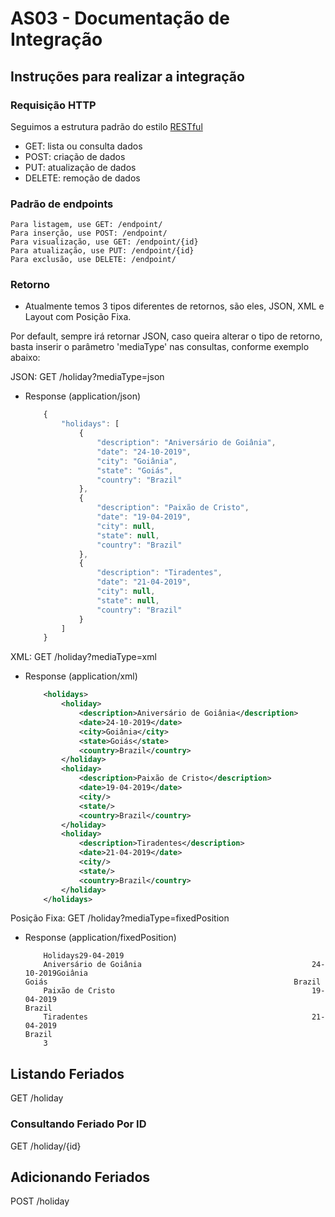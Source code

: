 # AS03 - Documentação de Integração

## Instruções para realizar a integração

### Requisição HTTP

Seguimos a estrutura padrão do estilo [RESTful](https://en.wikipedia.org/wiki/Representational_state_transfer)

- GET: lista ou consulta dados
- POST: criação de dados
- PUT: atualização de dados
- DELETE: remoção de dados

### Padrão de endpoints

    Para listagem, use GET: /endpoint/
    Para inserção, use POST: /endpoint/
    Para visualização, use GET: /endpoint/{id}
    Para atualização, use PUT: /endpoint/{id}
    Para exclusão, use DELETE: /endpoint/

### Retorno

* Atualmente temos 3 tipos diferentes de retornos, são eles, JSON, XML e Layout com Posição Fixa.

Por default, sempre irá retornar JSON, caso queira alterar o tipo de retorno, basta inserir o parâmetro 'mediaType' nas consultas, conforme exemplo abaixo:

JSON: GET /holiday?mediaType=json

+ Response (application/json)

    ```js
        {
			"holidays": [
				{
					"description": "Aniversário de Goiânia",
					"date": "24-10-2019",
					"city": "Goiânia",
					"state": "Goiás",
					"country": "Brazil"
				},
				{
					"description": "Paixão de Cristo",
					"date": "19-04-2019",
					"city": null,
					"state": null,
					"country": "Brazil"
				},
				{
					"description": "Tiradentes",
					"date": "21-04-2019",
					"city": null,
					"state": null,
					"country": "Brazil"
				}
			]
		}
    ```
	
XML: GET /holiday?mediaType=xml

+ Response (application/xml)

    ```xml
		<holidays>
			<holiday>
				<description>Aniversário de Goiânia</description>
				<date>24-10-2019</date>
				<city>Goiânia</city>
				<state>Goiás</state>
				<country>Brazil</country>
			</holiday>
			<holiday>
				<description>Paixão de Cristo</description>
				<date>19-04-2019</date>
				<city/>
				<state/>
				<country>Brazil</country>
			</holiday>
			<holiday>
				<description>Tiradentes</description>
				<date>21-04-2019</date>
				<city/>
				<state/>
				<country>Brazil</country>
			</holiday>
		</holidays>
    ```

Posição Fixa: GET /holiday?mediaType=fixedPosition

+ Response (application/fixedPosition)

    ```text
		Holidays29-04-2019
		Aniversário de Goiânia                                      24-10-2019Goiânia                                                     Goiás                                                       Brazil                                                      
		Paixão de Cristo                                            19-04-2019                                                                                                                        Brazil                                                      
		Tiradentes                                                  21-04-2019                                                                                                                        Brazil                                                      
		3         
    ```
  
## Listando Feriados

GET /holiday

### Consultando Feriado Por ID

GET /holiday/{id}

## Adicionando Feriados

POST /holiday
